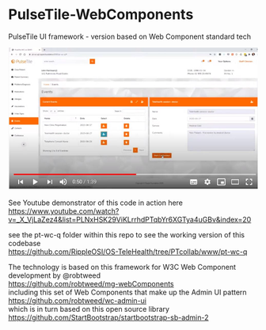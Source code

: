 # PulseTile-WebComponents
PulseTile UI framework - version based on Web Component standard tech

![PT Wvents Image](./pt-wc-q-1-EventsImage.jpg)  


See Youtube demonstrator of this code in action here  
https://www.youtube.com/watch?v=_X_VjLaZez4&list=PLNxHSK29ViKLrrhdPTqbYr6XGTya4uGBv&index=20

see the pt-wc-q folder within this repo to see the working version of this codebase  
https://github.com/RippleOSI/OS-TeleHealth/tree/PTcollab/www/pt-wc-q


The technology is based on this framework for W3C Web Component development  by @robtweed  
https://github.com/robtweed/mg-webComponents  
including this set of Web Components that make up the Admin UI pattern  
https://github.com/robtweed/wc-admin-ui  
which is in turn based on this open source library  
https://github.com/StartBootstrap/startbootstrap-sb-admin-2
